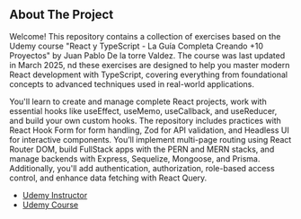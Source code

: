 ## About The Project

Welcome! This repository contains a collection of exercises based on the Udemy course "React y TypeScript - La Guía Completa Creando +10 Proyectos" by Juan Pablo De la torre Valdez. The course was last updated in March 2025, nd these exercises are designed to help you master modern React development with TypeScript, covering everything from foundational concepts to advanced techniques used in real-world applications.

You'll learn to create and manage complete React projects, work with essential hooks like useEffect, useMemo, useCallback, and useReducer, and build your own custom hooks. The repository includes practices with React Hook Form for form handling, Zod for API validation, and Headless UI for interactive components. You’ll implement multi-page routing using React Router DOM, build FullStack apps with the PERN and MERN stacks, and manage backends with Express, Sequelize, Mongoose, and Prisma. Additionally, you'll add authentication, authorization, role-based access control, and enhance data fetching with React Query.

- [Udemy Instructor](https://www.udemy.com/user/juanpablodelatorrevaldez/)
- [Udemy Course](https://www.udemy.com/course/javascript-the-complete-guide-2020-beginner-advanced/)
